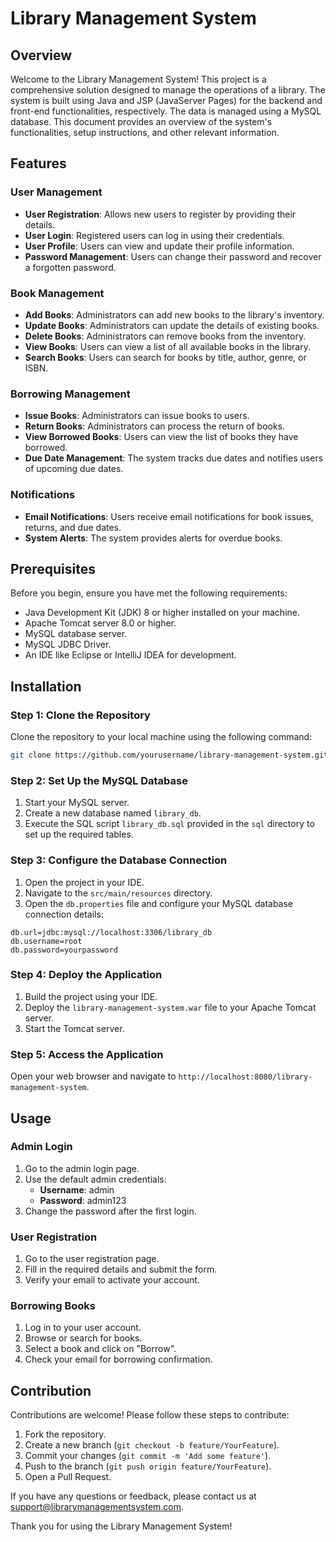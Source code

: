 # Library Management System

## Overview

Welcome to the Library Management System! This project is a comprehensive solution designed to manage the operations of a library. The system is built using Java and JSP (JavaServer Pages) for the backend and front-end functionalities, respectively. The data is managed using a MySQL database. This document provides an overview of the system's functionalities, setup instructions, and other relevant information.

## Features

### User Management
- **User Registration**: Allows new users to register by providing their details.
- **User Login**: Registered users can log in using their credentials.
- **User Profile**: Users can view and update their profile information.
- **Password Management**: Users can change their password and recover a forgotten password.

### Book Management
- **Add Books**: Administrators can add new books to the library's inventory.
- **Update Books**: Administrators can update the details of existing books.
- **Delete Books**: Administrators can remove books from the inventory.
- **View Books**: Users can view a list of all available books in the library.
- **Search Books**: Users can search for books by title, author, genre, or ISBN.

### Borrowing Management
- **Issue Books**: Administrators can issue books to users.
- **Return Books**: Administrators can process the return of books.
- **View Borrowed Books**: Users can view the list of books they have borrowed.
- **Due Date Management**: The system tracks due dates and notifies users of upcoming due dates.

### Notifications
- **Email Notifications**: Users receive email notifications for book issues, returns, and due dates.
- **System Alerts**: The system provides alerts for overdue books.

## Prerequisites

Before you begin, ensure you have met the following requirements:
- Java Development Kit (JDK) 8 or higher installed on your machine.
- Apache Tomcat server 8.0 or higher.
- MySQL database server.
- MySQL JDBC Driver.
- An IDE like Eclipse or IntelliJ IDEA for development.

## Installation

### Step 1: Clone the Repository

Clone the repository to your local machine using the following command:
```bash
git clone https://github.com/yourusername/library-management-system.git
```

### Step 2: Set Up the MySQL Database

1. Start your MySQL server.
2. Create a new database named `library_db`.
3. Execute the SQL script `library_db.sql` provided in the `sql` directory to set up the required tables.

### Step 3: Configure the Database Connection

1. Open the project in your IDE.
2. Navigate to the `src/main/resources` directory.
3. Open the `db.properties` file and configure your MySQL database connection details:
```properties
db.url=jdbc:mysql://localhost:3306/library_db
db.username=root
db.password=yourpassword
```

### Step 4: Deploy the Application

1. Build the project using your IDE.
2. Deploy the `library-management-system.war` file to your Apache Tomcat server.
3. Start the Tomcat server. 

### Step 5: Access the Application

Open your web browser and navigate to `http://localhost:8080/library-management-system`.

## Usage

### Admin Login

1. Go to the admin login page.
2. Use the default admin credentials:
   - **Username**: admin
   - **Password**: admin123
3. Change the password after the first login.

### User Registration

1. Go to the user registration page.
2. Fill in the required details and submit the form.
3. Verify your email to activate your account.

### Borrowing Books

1. Log in to your user account.
2. Browse or search for books.
3. Select a book and click on "Borrow".
4. Check your email for borrowing confirmation.

## Contribution

Contributions are welcome! Please follow these steps to contribute:

1. Fork the repository.
2. Create a new branch (`git checkout -b feature/YourFeature`).
3. Commit your changes (`git commit -m 'Add some feature'`).
4. Push to the branch (`git push origin feature/YourFeature`).
5. Open a Pull Request.

If you have any questions or feedback, please contact us at support@librarymanagementsystem.com.

Thank you for using the Library Management System!
